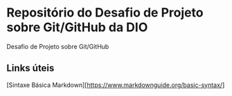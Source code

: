 # Repositório do Desafio de Projeto sobre Git/GitHub da DIO
Desafio de Projeto sobre Git/GitHub

## Links úteis
[Sintaxe Básica Markdown][https://www.markdownguide.org/basic-syntax/]
